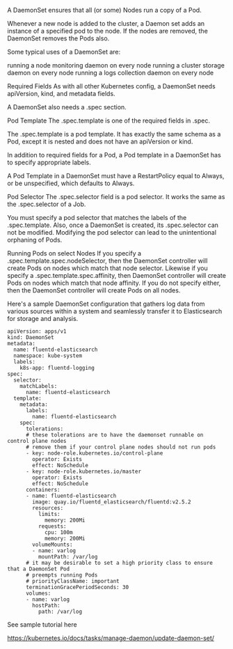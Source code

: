 A DaemonSet ensures that all (or some) Nodes run a copy of a Pod. 

Whenever a new node is added to the cluster, a Daemon set adds an instance of a specified pod to the node. If the nodes are removed, the DaemonSet removes the Pods also.

Some typical uses of a DaemonSet are:

running a node monitoring daemon on every node
running a cluster storage daemon on every node
running a logs collection daemon on every node

Required Fields
As with all other Kubernetes config, a DaemonSet needs apiVersion, kind, and metadata fields. 

A DaemonSet also needs a .spec section.

Pod Template
The .spec.template is one of the required fields in .spec.

The .spec.template is a pod template. It has exactly the same schema as a Pod, except it is nested and does not have an apiVersion or kind.

In addition to required fields for a Pod, a Pod template in a DaemonSet has to specify appropriate labels.

A Pod Template in a DaemonSet must have a RestartPolicy equal to Always, or be unspecified, which defaults to Always.

Pod Selector
The .spec.selector field is a pod selector. It works the same as the .spec.selector of a Job.

You must specify a pod selector that matches the labels of the .spec.template. Also, once a DaemonSet is created, its .spec.selector can not be modified. Modifying the pod selector can lead to the unintentional orphaning of Pods.

Running Pods on select Nodes
If you specify a .spec.template.spec.nodeSelector, then the DaemonSet controller will create Pods on nodes which match that node selector. Likewise if you specify a .spec.template.spec.affinity, then DaemonSet controller will create Pods on nodes which match that node affinity. If you do not specify either, then the DaemonSet controller will create Pods on all nodes.

Here's a sample DaemonSet configuration that gathers log data from various sources within a system and seamlessly transfer it to Elasticsearch for storage and analysis.

```
apiVersion: apps/v1
kind: DaemonSet
metadata:
  name: fluentd-elasticsearch
  namespace: kube-system
  labels:
    k8s-app: fluentd-logging
spec:
  selector:
    matchLabels:
      name: fluentd-elasticsearch
  template:
    metadata:
      labels:
        name: fluentd-elasticsearch
    spec:
      tolerations:
      # these tolerations are to have the daemonset runnable on control plane nodes
      # remove them if your control plane nodes should not run pods
      - key: node-role.kubernetes.io/control-plane
        operator: Exists
        effect: NoSchedule
      - key: node-role.kubernetes.io/master
        operator: Exists
        effect: NoSchedule
      containers:
      - name: fluentd-elasticsearch
        image: quay.io/fluentd_elasticsearch/fluentd:v2.5.2
        resources:
          limits:
            memory: 200Mi
          requests:
            cpu: 100m
            memory: 200Mi
        volumeMounts:
        - name: varlog
          mountPath: /var/log
      # it may be desirable to set a high priority class to ensure that a DaemonSet Pod
      # preempts running Pods
      # priorityClassName: important
      terminationGracePeriodSeconds: 30
      volumes:
      - name: varlog
        hostPath:
          path: /var/log
```

See sample tutorial here

https://kubernetes.io/docs/tasks/manage-daemon/update-daemon-set/

